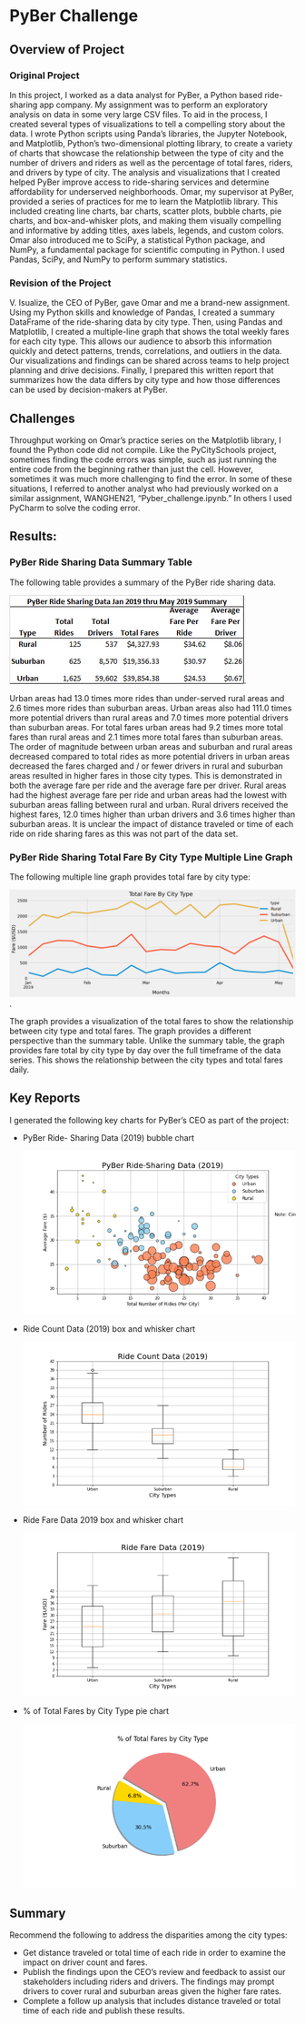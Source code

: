 # PyBer Challenge

## Overview of Project

### Original Project
In this project, I worked as a data analyst for PyBer, a Python based ride-sharing app company. 
My assignment was to perform an exploratory analysis on data in some very large CSV files. To 
aid in the process, I created several types of visualizations to tell a compelling story about the 
data. I wrote Python scripts using Panda’s libraries, the Jupyter Notebook, and Matplotlib, 
Python’s two-dimensional plotting library, to create a variety of charts that showcase the 
relationship between the type of city and the number of drivers and riders as well as the 
percentage of total fares, riders, and drivers by type of city. The analysis and visualizations that 
I created helped PyBer improve access to ride-sharing services and determine affordability for 
underserved neighborhoods. Omar, my supervisor at PyBer, provided a series of practices for 
me to learn the Matplotlib library. This included creating line charts, bar charts, scatter plots, 
bubble charts, pie charts, and box-and-whisker plots, and making them visually compelling and 
informative by adding titles, axes labels, legends, and custom colors. Omar also introduced me 
to SciPy, a statistical Python package, and NumPy, a fundamental package for scientific 
computing in Python. I used Pandas, SciPy, and NumPy to perform summary statistics. </p>

### Revision of the Project
V. Isualize, the CEO of PyBer, gave Omar and me a brand-new assignment. Using my Python 
skills and knowledge of Pandas, I created a summary DataFrame of the ride-sharing data by city 
type. Then, using Pandas and Matplotlib, I created a multiple-line graph that shows the total 
weekly fares for each city type. This allows our audience to absorb this information quickly and 
detect patterns, trends, correlations, and outliers in the data. Our visualizations and findings 
can be shared across teams to help project planning and drive decisions. Finally, I prepared this 
written report that summarizes how the data differs by city type and how those differences can 
be used by decision-makers at PyBer. </p>

## Challenges
Throughput working on Omar’s practice series on the Matplotlib library, I found the Python 
code did not compile. Like the PyCitySchools project, sometimes finding the code errors was 
simple, such as just running the entire code from the beginning rather than just the cell. 
However, sometimes it was much more challenging to find the error. In some of these 
situations, I referred to another analyst who had previously worked on a similar assignment, 
WANGHEN21, “Pyber_challenge.ipynb.” In others I used PyCharm to solve the coding error.</p>

## Results:

### PyBer Ride Sharing Data Summary Table

The following table provides a summary of the PyBer ride sharing data.

![PyBer_Summary_Table.png](https://github.com/Robertfnicholson/PyBer_Analysis/blob/7672dd56a1e51ac607962f52e97839fc78759b49/Resources/analysis/PyBer_Summary_Table.png). 

Urban areas had 13.0 times more rides than under-served rural areas and 2.6 times more rides 
than suburban areas. Urban areas also had 111.0 times more potential drivers than rural areas 
and 7.0 times more potential drivers than suburban areas. For total fares urban areas had 9.2 
times more total fares than rural areas and 2.1 times more total fares than suburban areas. The 
order of magnitude between urban areas and suburban and rural areas decreased compared to 
total rides as more potential drivers in urban areas decreased the fares charged and / or fewer 
drivers in rural and suburban areas resulted in higher fares in those city types. This is 
demonstrated in both the average fare per ride and the average fare per driver. Rural areas had 
the highest average fare per ride and urban areas had the lowest with suburban areas falling 
between rural and urban. Rural drivers received the highest fares, 12.0 times higher than urban 
drivers and 3.6 times higher than suburban areas. It is unclear the impact of distance traveled 
or time of each ride on ride sharing fares as this was not part of the data set.  </p>

### PyBer Ride Sharing Total Fare By City Type Multiple Line Graph
The following multiple line graph provides total fare by city type:

![Pyber_fare_summary.png](https://github.com/Robertfnicholson/PyBer_Analysis/blob/9c11d20f3af177504a65b3323e5f91e88375ff63/Resources/analysis/PyBer_fare_summary.png).

The graph provides a visualization of the total fares to show the relationship between city type 
and total fares. The graph provides a different perspective than the summary table. Unlike the 
summary table, the graph provides fare total by city type by day over the full timeframe of the 
data series. This shows the relationship between the city types and total fares daily. </p>

## Key Reports

I generated the following key charts for PyBer’s CEO as part of the project: 

*	PyBer Ride- Sharing Data (2019) bubble chart

	![Fig1.png](https://github.com/Robertfnicholson/PyBer_Analysis/blob/9c11d20f3af177504a65b3323e5f91e88375ff63/Resources/analysis/Fig1.png)

*	Ride Count Data (2019) box and whisker chart

	![Fig2.png](https://github.com/Robertfnicholson/PyBer_Analysis/blob/9c11d20f3af177504a65b3323e5f91e88375ff63/Resources/analysis/Fig2.png)

*	Ride Fare Data 2019 box and whisker chart

	![Fig3.png](https://github.com/Robertfnicholson/PyBer_Analysis/blob/9c11d20f3af177504a65b3323e5f91e88375ff63/Resources/analysis/Fig3.png)

*	% of Total Fares by City Type pie chart 

	![Fig5.png](https://github.com/Robertfnicholson/PyBer_Analysis/blob/9c11d20f3af177504a65b3323e5f91e88375ff63/Resources/analysis/Fig5.png)
</p>

## Summary

Recommend the following to address the disparities among the city types:

*	Get distance traveled or total time of each ride in order to examine the impact on driver 
	count and fares.
*	Publish the findings upon the CEO’s review and feedback to assist our stakeholders 
	including riders and drivers. The findings may prompt drivers to cover rural and 
	suburban areas given the higher fare rates.
*	Complete a follow up analysis that includes distance traveled or total time of each ride 
	and publish these results.</p>

